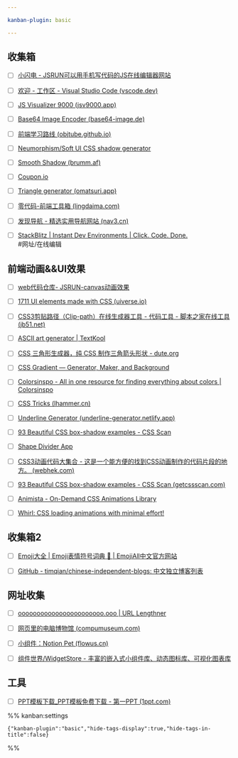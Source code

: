```yaml
---

kanban-plugin: basic

---
```


## 收集箱

- [ ] [小闪电 - JSRUN可以用手机写代码的JS在线编辑器网站](https://jsrun.net/)
- [ ] [欢迎 - 工作区 - Visual Studio Code (vscode.dev)](https://vscode.dev/)
- [ ] [JS Visualizer 9000 (jsv9000.app)](https://www.jsv9000.app/)
- [ ] [Base64 Image Encoder (base64-image.de)](https://www.base64-image.de/)
- [ ] [前端学习路线 (objtube.github.io)](https://objtube.github.io/front-end-roadmap/#/)
- [ ] [Neumorphism/Soft UI CSS shadow generator](https://neumorphism.io/#e0e0e0)
- [ ] [Smooth Shadow (brumm.af)](https://shadows.brumm.af/)
- [ ] [Coupon.io](https://coupon.codelabo.cn/)
- [ ] [Triangle generator (omatsuri.app)](https://omatsuri.app/triangle-generator)
- [ ] [零代码-前端工具箱 (lingdaima.com)](https://www.lingdaima.com/)
- [ ] [发现导航 - 精选实用导航网站 (nav3.cn)](https://www.nav3.cn/#/light)
- [ ] [StackBlitz | Instant Dev Environments | Click. Code. Done.](https://stackblitz.com/)<br>#网址/在线编辑


## 前端动画&&UI效果

- [ ] [web代码仓库- JSRUN-canvas动画效果](https://jsrun.net/square/search?s=canvas)
- [ ] [1711 UI elements made with CSS (uiverse.io)](https://uiverse.io/all)
- [ ] [CSS3剪贴路径（Clip-path）在线生成器工具 - 代码工具 - 脚本之家在线工具 (jb51.net)](http://tools.jb51.net/code/css3path)
- [ ] [ASCII art generator | TextKool](https://textkool.com/en/ascii-art-generator?hl=default&vl=default&font=Red%20Phoenix&text=Your%20text%20here%20)
- [ ] [CSS 三角形生成器，纯 CSS 制作三角箭头形状 - dute.org](https://www.dute.org/css-arrow)
- [ ] [CSS Gradient — Generator, Maker, and Background](https://cssgradient.io/)
- [ ] [Colorsinspo - All in one resource for finding everything about colors | Colorsinspo](https://colorsinspo.com/)
- [ ] [CSS Tricks (lhammer.cn)](https://lhammer.cn/You-need-to-know-css/#/)
- [ ] [Underline Generator (underline-generator.netlify.app)](https://underline-generator.netlify.app/)
- [ ] [93 Beautiful CSS box-shadow examples - CSS Scan](https://getcssscan.com/css-box-shadow-examples)
- [ ] [Shape Divider App](https://www.shapedivider.app/)
- [ ] [CSS3动画代码大集合 - 这是一个能方便的找到CSS动画制作的代码片段的地方。 (webhek.com)](https://www.webhek.com/post/css3-animation-sniplet-collection/#/)
- [ ] [93 Beautiful CSS box-shadow examples - CSS Scan (getcssscan.com)](https://getcssscan.com/css-box-shadow-examples?ref=producthunt)
- [ ] [Animista - On-Demand CSS Animations Library](https://animista.net/play)
- [ ] [Whirl: CSS loading animations with minimal effort!](https://whirl.netlify.app/)


## 收集箱2

- [ ] [Emoji大全 | Emoji表情符号词典 📓 | EmojiAll中文官方网站](https://www.emojiall.com/zh-hans)
- [ ] [GitHub - timqian/chinese-independent-blogs: 中文独立博客列表](https://github.com/timqian/chinese-independent-blogs)


## 网址收集

- [ ] [ooooooooooooooooooooooo.ooo | URL Lengthner](https://ooooooooooooooooooooooo.ooo/)
- [ ] [网页里的电脑博物馆 (compumuseum.com)](http://www.compumuseum.com/)
- [ ] [小组件：Notion Pet (flowus.cn)](https://flowus.cn/hub001/share/a8e4bbc0-8ba0-48db-a374-b03afa20b1ef)
- [ ] [组件世界/WidgetStore - 丰富的嵌入式小组件库、动态图标库、可视化图表库](https://cn.widgetstore.net/#/home)


## 工具

- [ ] [PPT模板下载_PPT模板免费下载 - 第一PPT (1ppt.com)](https://www.1ppt.com/moban/)




%% kanban:settings
```
{"kanban-plugin":"basic","hide-tags-display":true,"hide-tags-in-title":false}
```
%%